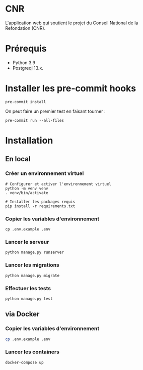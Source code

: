 # CNR

L'application web qui soutient le projet du Conseil National de la Refondation (CNR).

# Prérequis

- Python 3.9
- Postgreql 13.x.

# Installer les pre-commit hooks

```
pre-commit install
```

On peut faire un premier test en faisant tourner :

```
pre-commit run --all-files
```

# Installation

## En local
### Créer un environnement virtuel

```
# Configurer et activer l'environnement virtuel
python -m venv venv
. venv/bin/activate

# Installer les packages requis
pip install -r requirements.txt
```

### Copier les variables d'environnement
```
cp .env.example .env
```

### Lancer le serveur

```
python manage.py runserver
```

### Lancer les migrations

```
python manage.py migrate
```

### Effectuer les tests

```
python manage.py test
```



## via Docker

### Copier les variables d'environnement

```sh
cp .env.example .env
```

### Lancer les containers

```sh
docker-compose up
```
